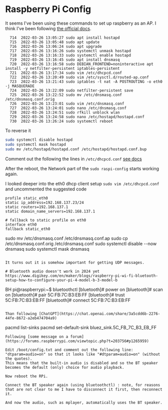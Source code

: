 # Raspberry Pi Config

It seems I've been using these commands to set up raspberry as an AP. I think I've been following [the official docs](https://www.raspberrypi.com/documentation/computers/configuration.html#setting-up-a-routed-wireless-access-point).

```
  714  2022-03-26 13:05:27 sudo apt install hostapd
  715  2022-03-26 13:05:48 sudo apt update
  716  2022-03-26 13:06:24 sudo apt upgrade
  717  2022-03-26 13:16:26 sudo systemctl unmask hostapd
  718  2022-03-26 13:16:33 sudo systemctl enable hostapd
  719  2022-03-26 13:16:45 sudo apt install dnsmasq
  720  2022-03-26 13:16:58 sudo DEBIAN_FRONTEND=noninteractive apt install -y netfilter-persistent iptables-persistent
  721  2022-03-26 13:17:34 sudo vim /etc/dhcpcd.conf
  722  2022-03-26 13:20:49 sudo vim /etc/sysctl.d/routed-ap.conf
  723  2022-03-26 13:21:43 sudo iptables -t nat -A POSTROUTING -o eth0 -j MASQUERADE
  724  2022-03-26 13:22:09 sudo netfilter-persistent save
  725  2022-03-26 13:22:52 sudo mv /etc/dnsmasq.conf /etc/dnsmasq.conf.orig
  726  2022-03-26 13:23:01 sudo vim /etc/dnsmasq.conf
  727  2022-03-26 13:24:01 sudo nano /etc/dnsmasq.conf
  728  2022-03-26 13:24:51 sudo rfkill unblock wlan
  729  2022-03-26 13:24:58 sudo nano /etc/hostapd/hostapd.conf
  730  2022-03-26 13:26:24 sudo systemctl reboot
```

To reverse it
```bash
sudo systemctl disable hostapd
sudo systemctl mask hostapd
sudo mv /etc/hostapd/hostapd.conf /etc/hostapd/hostapd.conf.bup
```

Comment out the following the lines in `/etc/dhcpcd.conf`
[see docs](https://www.raspberrypi.com/documentation/computers/configuration.html#running-the-new-wireless-ap:~:text=for%20dhcpcd%20with%3A-,sudo%20nano%20/etc/dhcpcd.conf,-Go%20to%)

After the reboot, the Network part of the `sudo raspi-config` starts working again.

I looked deeper into the eth0 dhcp client setup `sudo vim /etc/dhcpcd.conf` and uncommented the suggested code
```
profile static_eth0
static ip_address=192.168.137.23/24
static routers=192.168.137.1
static domain_name_servers=192.168.137.1

# fallback to static profile on eth0
interface eth0
fallback static_eth0
```
sudo mv /etc/dnsmasq.conf /etc/dnsmasq.conf.ap
sudo cp /etc/dnsmasq.conf.orig /etc/dnsmasq.conf
sudo systemctl disable --now dnsmasq
sudo systemctl mask dnsmasq
```

It turns out it is somehow important for getting UDP messages.

# Bluetooth audio doesn't work in 2024 yet
https://www.digikey.com/en/maker/blogs/raspberry-pi-wi-fi-bluetooth-setup-how-to-configure-your-pi-4-model-b-3-model-b

```
BH pi@raspberrypi:~$ bluetoothctl
[bluetooth]# power on
[bluetooth]# scan on
[bluetooth]# pair 5C:FB:7C:B3:EB:FF
[bluetooth]# trust 5C:FB:7C:B3:EB:FF
[bluetooth]# connect 5C:FB:7C:B3:EB:FF
```

Than following [ChatGPT](https://chat.openai.com/share/3a5cdd6b-2276-44fe-8672-a2eb474704a9)
```
pacmd list-sinks
pacmd set-default-sink bluez_sink.5C_FB_7C_B3_EB_FF
```
Following [some message on a forum](https://forums.raspberrypi.com/viewtopic.php?t=203756#p1265959) 

Edit /boot/config.txt and comment out the following line: "dtparam=audio=on" so that it looks like "#dtparam=audio=on" (without the quotes).
This means that the built-in audio is disabled and so the BT speaker becomes the default (only) choice for audio playback.

Now reboot the RPi.

Connect the BT speaker again (using bluetoothctl) : note, for reasons that are not clear to me I have to disconnect it first, then reconnect it.

And now the audio, such as mplayer, automatically uses the BT speaker.
